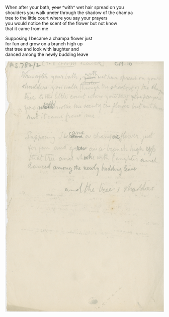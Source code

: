 When after your bath, ~~your~~ ^with^ wet hair spread on you  \
shoulders you walk ~~under~~ through the shadow of the champa  \
tree to the little court where you say your prayers  \
you would notice the scent of the flower but not know  \
that it came from me  

Supposing I became a champa flower just  \
for fun and grow on a branch high up  \
that tree and look with laughter and  \
danced among the newly budding leave

![p11](MS782_2-011.jpg)
